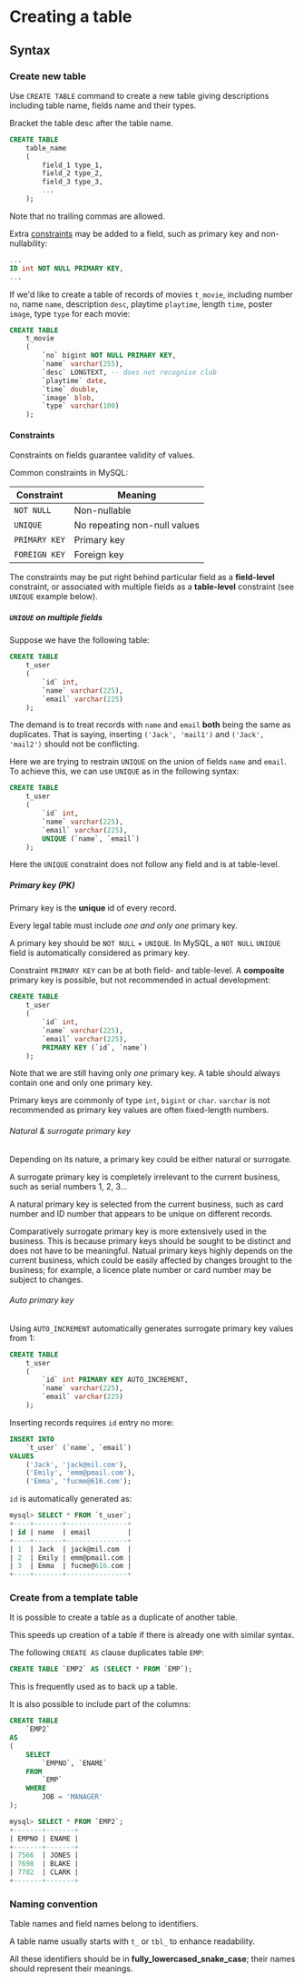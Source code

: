 # Creating a table

## Syntax

### Create new table

Use `CREATE TABLE` command to create a new table
giving descriptions including table name, fields name and their types.

Bracket the table desc after the table name.

```sql
CREATE TABLE
	table_name
	(
		field_1 type_1,
		field_2 type_2,
		field_3 type_3,
		...
	);
```

Note that no trailing commas are allowed.

Extra [constraints](#constraints) may be added to a field, such as primary key and non-nullability:

```sql
...
ID int NOT NULL PRIMARY KEY,
...
```

If we'd like to create a table of records of movies `t_movie`,
including number `no`, name `name`, description `desc`, playtime `playtime`, length `time`, poster `image`, type `type`
for each movie:

```sql
CREATE TABLE
	t_movie
	(
		`no` bigint NOT NULL PRIMARY KEY,
		`name` varchar(255),
		`desc` LONGTEXT, -- does not recognise clob
		`playtime` date,
		`time` double,
		`image` blob,
		`type` varchar(100)
	);
```

#### Constraints

Constraints on fields guarantee validity of values.

Common constraints in MySQL:

| Constraint    | Meaning             		   |
| ------------- | ---------------------------- |
| `NOT NULL`    | Non-nullable        		   |
| `UNIQUE`      | No repeating non-null values |
| `PRIMARY KEY` | Primary key   	  		   |
| `FOREIGN KEY` | Foreign key   	  		   |

The constraints may be put right behind particular field as a **field-level** constraint,
or associated with multiple fields as a **table-level** constraint (see `UNIQUE` example below).

##### `UNIQUE` on multiple fields

Suppose we have the following table:

```sql
CREATE TABLE
	t_user
	(
		`id` int,
		`name` varchar(225),
		`email` varchar(225)
	);
```

The demand is to treat records with `name` and `email` **both** being the same as duplicates.
That is saying, inserting `('Jack', 'mail1')` and `('Jack', 'mail2')` should not be conflicting.

Here we are trying to restrain `UNIQUE` on the union of fields `name` and `email`.
To achieve this, we can use `UNIQUE` as in the following syntax:

```sql
CREATE TABLE
	t_user
	(
		`id` int,
		`name` varchar(225),
		`email` varchar(225),
		UNIQUE (`name`, `email`)
	);
```

Here the `UNIQUE` constraint does not follow any field and is at table-level.

##### Primary key (PK)

Primary key is the **unique** id of every record.

Every legal table must include *one and only one* primary key.

A primary key should be `NOT NULL` + `UNIQUE`.
In MySQL, a `NOT NULL` `UNIQUE` field is automatically considered as primary key.

Constraint `PRIMARY KEY` can be at both field- and table-level.
A **composite** primary key is possible, but not recommended in actual development:

```sql
CREATE TABLE
	t_user
	(
		`id` int,
		`name` varchar(225),
		`email` varchar(225),
		PRIMARY KEY (`id`, `name`)
	);
```

Note that we are still having only *one* primary key.
A table should always contain one and only one primary key.

Primary keys are commonly of type `int`, `bigint` or `char`.
`varchar` is not recommended as primary key values are often fixed-length numbers.

###### Natural & surrogate primary key

Depending on its nature, a primary key could be either natural or surrogate.

A surrogate primary key is completely irrelevant to the current business,
such as serial numbers 1, 2, 3...

A natural primary key is selected from the current business, such as card number and ID number
that appears to be unique on different records.

Comparatively surrogate primary key is more extensively used in the business.
This is because primary keys should be sought to be distinct and does not have to be meaningful.
Natual primary keys highly depends on the current business,
which could be easily affected by changes brought to the business;
for example, a licence plate number or card number may be subject to changes.

###### Auto primary key

Using `AUTO_INCREMENT` automatically generates surrogate primary key values from 1:

```sql
CREATE TABLE
	t_user
	(
		`id` int PRIMARY KEY AUTO_INCREMENT,
		`name` varchar(225),
		`email` varchar(225)
	);
```

Inserting records requires `id` entry no more:

```sql
INSERT INTO
	`t_user` (`name`, `email`)
VALUES
	('Jack', 'jack@mil.com'),
	('Emily', 'emm@pmail.com'),
	('Emma', 'fucme@616.com');
```

`id` is automatically generated as:

```sql
mysql> SELECT * FROM `t_user`;
+----+-------+---------------+
| id | name  | email         |
+----+-------+---------------+
| 1  | Jack  | jack@mil.com  |
| 2  | Emily | emm@pmail.com |
| 3  | Emma  | fucme@616.com |
+----+-------+---------------+
```

### Create from a template table

It is possible to create a table as a duplicate of another table.

This speeds up creation of a table if there is already one with similar syntax.

The following `CREATE AS` clause duplicates table `EMP`:

```sql
CREATE TABLE `EMP2` AS (SELECT * FROM `EMP`);
```

This is frequently used as to back up a table.

It is also possible to include part of the columns:

```sql
CREATE TABLE
	`EMP2`
AS
(
	SELECT
		`EMPNO`, `ENAME`
	FROM
		`EMP`
	WHERE
		JOB = 'MANAGER'
);
```

```sql
mysql> SELECT * FROM `EMP2`;
+-------+-------+
| EMPNO | ENAME |
+-------+-------+
| 7566  | JONES |
| 7698  | BLAKE |
| 7782  | CLARK |
+-------+-------+
```

### Naming convention

Table names and field names belong to identifiers.

A table name usually starts with `t_` or `tbl_` to enhance readability.

All these identifiers should be in **fully\_lowercased\_snake\_case**;
their names should represent their meanings.
